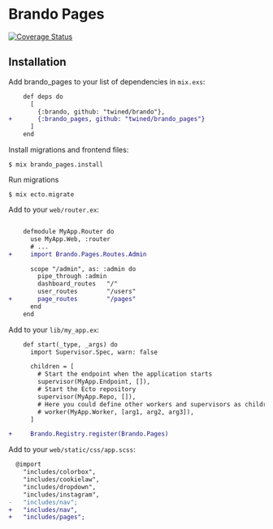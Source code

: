# Brando Pages

[![Coverage Status](https://coveralls.io/repos/github/twined/brando_pages/badge.svg?branch=master)](https://coveralls.io/github/twined/brando_pages?branch=master)

## Installation

Add brando_pages to your list of dependencies in `mix.exs`:

```diff
    def deps do
      [
        {:brando, github: "twined/brando"},
+       {:brando_pages, github: "twined/brando_pages"}
      ]
    end
```

Install migrations and frontend files:

    $ mix brando_pages.install

Run migrations

    $ mix ecto.migrate

Add to your `web/router.ex`:

```diff

    defmodule MyApp.Router do
      use MyApp.Web, :router
      # ...
+     import Brando.Pages.Routes.Admin

      scope "/admin", as: :admin do
        pipe_through :admin
        dashboard_routes   "/"
        user_routes        "/users"
+       page_routes        "/pages"
      end
    end
```

Add to your `lib/my_app.ex`:

```diff
    def start(_type, _args) do
      import Supervisor.Spec, warn: false

      children = [
        # Start the endpoint when the application starts
        supervisor(MyApp.Endpoint, []),
        # Start the Ecto repository
        supervisor(MyApp.Repo, []),
        # Here you could define other workers and supervisors as children
        # worker(MyApp.Worker, [arg1, arg2, arg3]),
      ]

+     Brando.Registry.register(Brando.Pages)
```

Add to your `web/static/css/app.scss`:

```diff
  @import
    "includes/colorbox",
    "includes/cookielaw",
    "includes/dropdown",
    "includes/instagram",
-   "includes/nav";
+   "includes/nav",
+   "includes/pages";

```
